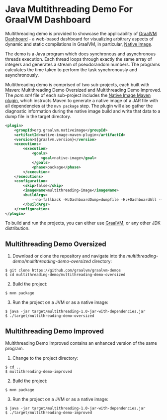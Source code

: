 # Java Multithreading Demo For GraalVM Dashboard

Multithreading demo is provided to showcase the applicability of [GraalVM Dashboard](https://www.graalvm.org/docs/tools/dashboard/) - a web-based dashboard for visualizing arbitrary aspects of dynamic and static compilations in GraalVM, in particular, [Native Image](https://www.graalvm.org/reference-manual/native-image/).

The demo is a Java program which does synchronous and asynchronous threads execution.
Each thread loops through exactly the same array of integers and generates a stream of pseudorandom numbers.
The programs calculates the time taken to perform the task synchronously and asynchronously.

Multithreading demo is comprised of two sub-projects, each built with Maven: Multithreading Demo Oversized and Multithreading Demo Improved. 
The _pom.xml_ file of each sub-project includes the [Native Image Maven plugin](https://www.graalvm.org/reference-manual/native-image/NativeImageMavenPlugin/), which instructs Maven to generate a native image of a JAR file with all dependencies at the `mvn package` step. 
The plugin will also gather the diagnostic information during the native image build and write that data to a dump file in the target directory.

```xml
<plugin>
    <groupId>org.graalvm.nativeimage</groupId>
    <artifactId>native-image-maven-plugin</artifactId>
    <version>${graalvm.version}</version>
    <executions>
        <execution>
            <goals>
                <goal>native-image</goal>
            </goals>
            <phase>package</phase>
        </execution>
    </executions>
    <configuration>
        <skip>false</skip>
        <imageName>multithreading-image</imageName>
        <buildArgs>
            --no-fallback -H:DashboardDump=dumpfile -H:+DashboardAll --initialize-at-build-time
        </buildArgs>
    </configuration>
</plugin>
```

To build and run the projects, you can either use [GraalVM](https://www.graalvm.org/downloads/), or any other JDK distribution.

## Multithreading Demo Oversized

1. Download or clone the repository and navigate into the _multithreading-demo/multithreading-demo-oversized_ directory:
```
$ git clone https://github.com/graalvm/graalvm-demos
$ cd multithreading-demo/multithreading-demo-oversized
```
2. Build the project:
```
$ mvn package
```
3. Run the project on a JVM or as a native image:
```
$ java -jar target/multithreading-1.0-jar-with-dependencies.jar
$ ./target/multithreading-demo-oversized
```

## Multithreading Demo Improved

Multithreading Demo Improved contains an enhanced version of the same program.

1. Change to the project directory:
```
$ cd ..
$ multithreading-demo-improved
```
2. Build the project:
```
$ mvn package
```
3. Run the project on a JVM or as a native image:
```
$ java -jar target/multithreading-1.0-jar-with-dependencies.jar
$ ./target/multithreading-demo-improved
```
